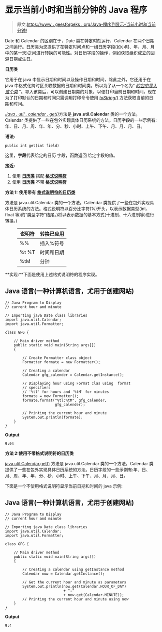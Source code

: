 # 显示当前小时和当前分钟的 Java 程序

> 原文:[https://www . geesforgeks . org/Java-程序到显示-当前小时和当前分钟/](https://www.geeksforgeeks.org/java-program-to-display-current-hour-and-current-minute/)

Date 和 Calendar 的区别在于，Date 类在特定时刻运行，Calendar 在两个日期之间运行。日历类为您提供了在特定时间点和一组日历字段(如小时、年、月、月中的某一天)之间进行转换的可能性。对日历字段的操作，例如获取组织成立的回溯日期或生日。

**日历类**

它用于在 java 中显示日期和时间以及操作日期和时间，除此之外，它还用于在 java 中格式化跨时区关联数据的日期和时间类。所以为了从一个名为“ [*的包中导入这个类*](https://www.geeksforgeeks.org/java-util-package-java/) ”。导入该类后，可以创建日期类的对象，以便打印当前日期和时间。现在为了打印默认的日期和时间只需调用打印命令使用 [*toString()*](https://www.geeksforgeeks.org/integer-tostring-in-java/) 方法获取当前的日期和时间。

[*Java . util . calendar . get()*](https://www.geeksforgeeks.org/calendar-get-method-in-java/)方法是 **java.util.Calendar** 类的一个方法。Calendar 类提供了一些在包外实现具体日历系统的方法。日历字段的一些示例有:年、日、月、周、年、年、分、秒、小时、上午、下午、月、月、月、日。

**语法:**

```
public int get(int field)

```

这里，**字段**代表给定的日历
字段，函数返回
给定字段的值。

**接近:**

1.  使用 [**日历类**](https://www.geeksforgeeks.org/calendar-get-method-in-java/) 搭配 [**格式说明符**](https://www.geeksforgeeks.org/format-specifiers-in-java/)
2.  使用 [**日历类**](https://www.geeksforgeeks.org/calendar-get-method-in-java/) 不带 [**格式说明符**](https://www.geeksforgeeks.org/format-specifiers-in-java/)

**方法 1:** **使用带有** [**格式说明符的日历类**](https://www.geeksforgeeks.org/format-specifiers-in-java/)

方法是 java.util.Calendar 类的一个方法。Calendar 类提供了一些在包外实现具体日历系统的方法。格式说明符以百分比字符(%)开头，以表示数据类型(int、float 等)的“类型字符”结尾。)将以表示数据的基本方式(十进制、十六进制等)进行转换。)

<figure class="table">

| **说明符** | **转换已应用** |
| --- | --- |
| %% | 插入%符号 |
| %t %T | 时间和日期 |
| %tM | 分钟 |

</figure>

**实现:**下面是使用上述格式说明符的程序实现。

## Java 语言(一种计算机语言，尤用于创建网站)

```
// Java Program to Display
// current hour and minute

// Importing java Date class libraries
import java.util.Calendar;
import java.util.Formatter;

class GFG {

    // Main driver method
    public static void main(String args[])
    {

        // Create Formatter class object
        Formatter formate = new Formatter();

        // Creating a calendar
        Calendar gfg_calender = Calendar.getInstance();

        // Displaying hour using Format clas using  format
        // specifiers
        // '%tl' for hours and '%tM' for minutes
        formate = new Formatter();
        formate.format("%tl:%tM", gfg_calender,
                       gfg_calender);

        // Printing the current hour and minute
        System.out.println(formate);
    }
}
```

**Output**

```
9:04

```

**方法 2:使用不带格式说明符的日历类**

[java.util.Calendar.get()](https://www.geeksforgeeks.org/calendar-get-method-in-java/) 方法是 java.util.Calendar 类的一个方法。Calendar 类提供了一些在包外实现具体日历系统的方法。日历字段的一些示例有:年、日、月、周、年、年、分、秒、小时、上午、下午、月、月、月、日。

下面是一个不使用格式说明符显示当前日期和时间的 java 示例:

## Java 语言(一种计算机语言，尤用于创建网站)

```
// Java Program to Display
// current hour and minute

// Importing java Date class libraries
import java.util.Calendar;
import java.util.Formatter;

class GFG {

    // Main driver method
    public static void main(String args[])
    {

        // Creating a calendar using getInstance method
        Calendar now = Calendar.getInstance();

        // Get the current hour and minute as parameters
        System.out.println(now.get(Calendar.HOUR_OF_DAY)
                           + ":"
                           + now.get(Calendar.MINUTE));
        // Printing the current hour and minute using now
    }
}
```

**Output**

```
9:4

```